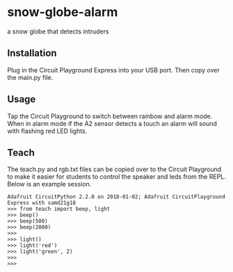 # snow-globe-alarm
a snow globe that detects intruders


## Installation
Plug in the Circuit Playground Express into your USB port. Then copy over the main.py file.


## Usage
Tap the Circuit Playground to switch between rainbow and alarm mode. When in alarm mode if the A2 sensor detects a 
touch an alarm will sound with flashing red LED lights.


## Teach
The teach.py and rgb.txt files can be copied over to the Circuit Playground to make it easier for students to control
the speaker and leds from the REPL. Below is an example session.

```
Adafruit CircuitPython 2.2.0 on 2018-01-02; Adafruit CircuitPlayground Express with samd21g18
>>> from teach import beep, light
>>> beep()
>>> beep(500)
>>> beep(2000)
>>> 
>>> light()
>>> light('red')
>>> light('green', 2)
>>> 
>>> 

```

